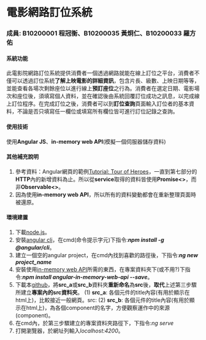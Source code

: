 電影網路訂位系統
===============

### 成員: B10200001 程冠衡、B10200035 黃炯仁、B10200033 羅方佑

#### 系統功能

此電影院網路訂位系統提供消費者一個透過網路就能在線上訂位之平台，消費者不僅可以透過訂位系統**了解上映電影的詳細資訊**，包含片長、級數、上映日期等等，並能查看各場次剩餘座位以進行線上**預訂座位**之行為。消費者在選定日期、電影場次和座位後，須填寫個人資料，並在確認後由系統回覆訂位成功之訊息，以完成線上訂位程序。在完成訂位之後，消費者可以到**訂位查詢**頁面輸入訂位者的基本資料，不論是否只填寫任一欄位或填寫所有欄位皆可進行訂位記錄之查詢。

#### 使用技術

使用**Angular JS**、**in-memory web API**(模擬一個伺服器儲存資料)

#### 其他補充說明
1. 參考資料：Angular網頁的範例[Tutorial: Tour of Heroes][0]，一直到第七部分的**HTTP**內的新增資料為止。所以從**service**取得的資料皆使用**Promise<>**，而非**Observable<>**。
2. 因為使用**in-memory web API**，所以所有的資料變動都會在重新整理頁面時被還原。

#### 環境建置
1. 下載[node.js][1]。
2. 安裝[angular cli][2]，在cmd(命令提示字元)下指令:***npm install -g @angular/cli***。
3. 建立一個空的angular project，在cmd內找到喜歡的路徑後，下指令:***ng new project_name***
4. 安裝使用[in-memory web API][3]所需的東西，在專案資料夾下(或不用?)下指令:***npm install angular-in-memory-web-api --save***。
5. 下載本[github][4]，將**src_a**或**src_b**資料夾**重新命名**為**src**後，**取代**上述第三步驟所建立**專案內的src資料夾**。
(1) **src_a**: 各個元件的title內容(有用於顯示在html上)，比較接近一般網頁。src:
(2)   **src_b**: 各個元件的title內容(有用於顯示在html上)，為各個component的名字，方便觀察運作中的來源(component)。
6. 在cmd內，於第三步驟建立的專案資料夾路徑下，下指令:*ng serve*
7. 打開瀏覽器，於網址列輸入*localhost:4200*。

[0]:https://angular.io/tutorial
[1]:https://nodejs.org/en/download/
[2]:https://angular.io/guide/quickstart
[3]:https://stackoverflow.com/questions/37377529/angular2-tutorial-tour-of-heroes-cannot-find-module-angular2-in-memory-web-a
[4]:https://github.com/sandy900113/HW